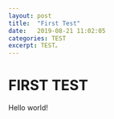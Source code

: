 ```yaml
---
layout: post
title:  "First Test"
date:   2019-08-21 11:02:05
categories: TEST
excerpt: TEST。
---
```


# FIRST TEST

 Hello world!